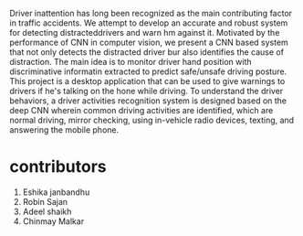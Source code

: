 Driver inattention has long been recognized as the main contributing factor in traffic accidents. 
We attempt to develop an accurate and robust system for detecting distracteddrivers and warn hm against it.
Motivated by the performance of CNN in computer vision, we present a CNN based system that not only detects the distracted driver bur also identifies the cause of distraction.
The main idea is to monitor driver hand position with discriminative informatin extracted to predict safe/unsafe driving posture.
This project is a desktop application that can be used to give warnings to drivers if he's talking on the hone while driving.
To understand the driver behaviors,  a driver activities recognition system is designed based on the deep CNN wherein common driving activities are identified, which are normal driving, mirror checking, using in-vehicle radio devices, texting, and answering the mobile phone.

# contributors
1. Eshika janbandhu
2. Robin Sajan
3. Adeel shaikh
4. Chinmay Malkar
